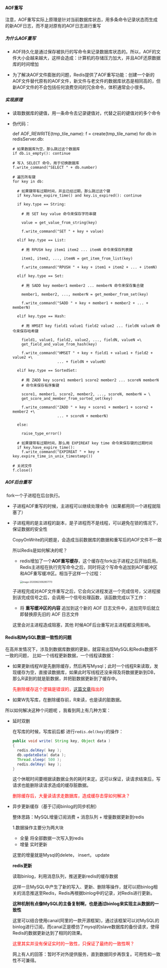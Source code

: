 #### AOF重写

注意，AOF重写实际上原理是针对当前数据库状态，用多条命令记录状态而生成的新AOF日志，而不是对原有的AOF日志进行重写

##### 为什么AOF重写

- AOF持久化是通过保存被执行的写命令来记录数据库状态的。所以，AOF的文件大小会越来越大，这样会造成：计算机的存储压力加大，并且AOF还原数据库的时间增加

- 为了解决AOF文件膨胀的问题，Redis提供了AOF重写功能：创建一个新的AOF文件替代原有的AOF文件，新文件与老文件的数据库状态是相同高的，但新AOF文件的不会包括任何浪费空间的冗余命令，体积通常会小很多。

##### 实现原理

- 读取数据库的键值，用一条命令去记录键值对，代替之前的键值对的多个命令

- 伪代码：



    def AOF_REWRITE(tmp_tile_name):
    f = create(tmp_tile_name)
    for db in redisServer.db:
    
      # 如果数据库为空，那么跳过这个数据库
      if db.is_empty(): continue
      
      # 写入 SELECT 命令，用于切换数据库
      f.write_command("SELECT " + db.number)
      
      # 遍历所有键
      for key in db:
      
        # 如果键带有过期时间，并且已经过期，那么跳过这个键
        if key.have_expire_time() and key.is_expired(): continue
      
        if key.type == String:
      
          # 用 SET key value 命令来保存字符串键
      
          value = get_value_from_string(key)
      
          f.write_command("SET " + key + value)
      
        elif key.type == List:
      
          # 用 RPUSH key item1 item2 ... itemN 命令来保存列表键
      
          item1, item2, ..., itemN = get_item_from_list(key)
      
          f.write_command("RPUSH " + key + item1 + item2 + ... + itemN)
      
        elif key.type == Set:
      
          # 用 SADD key member1 member2 ... memberN 命令来保存集合键
      
          member1, member2, ..., memberN = get_member_from_set(key)
      
          f.write_command("SADD " + key + member1 + member2 + ... + memberN)
      
        elif key.type == Hash:
      
          # 用 HMSET key field1 value1 field2 value2 ... fieldN valueN 命令来保存哈希键
      
          field1, value1, field2, value2, ..., fieldN, valueN =\
          get_field_and_value_from_hash(key)
      
          f.write_command("HMSET " + key + field1 + value1 + field2 + value2 +\
                          ... + fieldN + valueN)
      
        elif key.type == SortedSet:
      
          # 用 ZADD key score1 member1 score2 member2 ... scoreN memberN
          # 命令来保存有序集键
      
          score1, member1, score2, member2, ..., scoreN, memberN = \
          get_score_and_member_from_sorted_set(key)
      
          f.write_command("ZADD " + key + score1 + member1 + score2 + member2 +\
                          ... + scoreN + memberN)
      
        else:
      
          raise_type_error()
      
        # 如果键带有过期时间，那么用 EXPIREAT key time 命令来保存键的过期时间
        if key.have_expire_time():
          f.write_command("EXPIREAT " + key + key.expire_time_in_unix_timestamp())
      
      # 关闭文件
      f.close()

##### AOF后台重写

​	fork一个子进程在后台执行。

- 子进程AOF重写的时候，主进程可以继续处理命令（如果都用同一个进程就阻塞了）

- 子进程用的是主进程的副本，是子进程而不是线程，可以避免在锁的情况下，保证数据的安全性

  CopyOnWrite的问题是，会造成当前数据库的数据和重写后的AOF文件不一致

  所以Redis是如何解决的呢？

  - redis增加了一个**AOF重写缓存**，这个缓存在fork出子进程之后开始启用。Redis主进程在执行完写命令之后，同时将这个写命令追加到AOF缓冲区和AOF重写缓冲区。相当于这样一个过程：

    <img src="E:\Typora\imgs\image-20200623092857773.png" alt="image-20200623092857773" style="zoom:50%;" />

  子进程完成对AOF文件重写之后，它会向父进程发送一个完成信号，父进程接到该完成信号之后，会调用一个信号处理函数，该函数完成以下工作：

  - 将 **重写缓冲区的内容** 追加到这个新的 AOF 日志文件中，追加完毕后就立即替换原先旧的 AOF 日志文件

  这里会对主进程造成阻塞，其他 时候AOF后台重写对主进程都没用影响。
  
  

#### Redis和MySQL数据一致性的问题

​	在高并发情况下，涉及到数据库数据的更新，就容易出现MySQL和Redis数据不一致的问题， 比如一个线程更新数据，一个线程读数据：

- 如果更新线程W是先删除缓存，然后再写Mysql；此时一个线程R来读取，发现缓存为空，直接读数据库，如果此时写线程还没来得及将数据更新到DB，那么R读到的就是脏数据，并把脏数据更新到了缓存中。

  <font color = red>先删除缓存这个逻辑是错误的，[这篇文章](https://coolshell.cn/articles/17416.html)指出的</font>

- 如果W先写库，在删除缓存前，R来读，也是读的脏数据。

所以如何解决这种个问题呢 ，我看到网上有几种方案：

- 延时双删

  在写库的时候，写库前后都	进行``redis.del(key)``的操作：

  ```java
  public void write( String key, Object data )
  {
  	redis.delKey( key );
  	db.updateData( data );
  	Thread.sleep( 500 );
  	redis.delKey( key );
  }
  ```

  这个休眠时间要根据读数据业务的耗时来定。这可以保证，读请求结束后，写请求也能删除读请求造成的缓存脏数据。

  <font color = red>删除缓存后，大量读请求走数据库，造成缓存击穿如何解决？ </font>

- 异步更新缓存（基于订阅binlog的同步机制）

  整体思路：MySQL增量订阅消费 + 消息队列 + 增量数据更新到redis

  1.数据操作主要分为两大块

  - 全量  将全部数据一次写入到redis
  - 增量  实时更新

  这里的增量就是Mysql的delete， insert， update

  **redis更新**

  读取binlog，利用消息队列，推送更新redis的缓存数据

  这样一旦MySQL中产生了新的写入、更新、删除等操作，就可以把binlog相关的消息推送至Redis，Redis再根据binlog中的记录，对Redis进行更新。

  **这种机制有点像MySQL的主备复制啊，也是通过binlog来实现主从数据的一致性**

  这里可以结合使用canal(阿里的一款开源框架)，通过该框架可以对MySQL的binlog进行订阅，而canal正是模仿了mysql的slave数据库的备份请求，使得Redis的数据更新达到了相同的效果。

  <font color = red>这里其实并没有保证实时的一致性，只保证了最终的一致性啊？</font>

  网上有人的回答：暂时不对外提供服务，直到数据同步再恢复。可用性和一致性不可兼得。